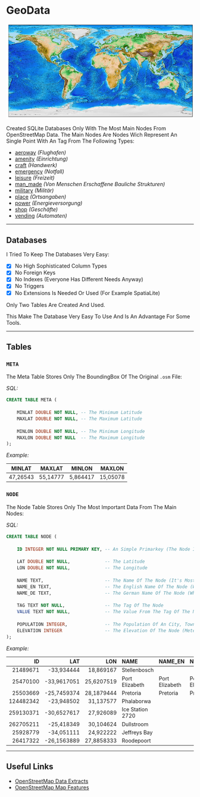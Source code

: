 # GeoData

![World Top](./Images/worldtopo.png)

Created SQLite Databases Only With The Most Main Nodes From OpenStreetMap Data.
The Main Nodes Are Nodes Wich Represent An Single Point With An Tag From The Following Types:

- [aeroway](https://wiki.openstreetmap.org/wiki/DE:Map_Features#Flughafen) *(Flughafen)*
- [amenity](https://wiki.openstreetmap.org/wiki/DE:Map_Features#Nutzung.2FEinrichtung) *(Einrichtung)*
- [craft](https://wiki.openstreetmap.org/wiki/DE:Map_Features#Handwerk) *(Handwerk)*
- [emergency](https://wiki.openstreetmap.org/wiki/DE:Map_Features#Emergency) *(Notfall)*
- [leisure](https://wiki.openstreetmap.org/wiki/DE:Map_Features#Freizeit) *(Freizeit)*
- [man_made](https://wiki.openstreetmap.org/wiki/DE:Map_Features#von_Menschen_erschaffene_.28k.C3.BCnstliche.29_bauliche_Strukturen) *(Von Menschen Erschaffene Bauliche Strukturen)*
- [military](https://wiki.openstreetmap.org/wiki/DE:Map_Features#Milit.C3.A4r) *(Milit&auml;r)*
- [place](https://wiki.openstreetmap.org/wiki/DE:Map_Features#Ortsangaben) *(Ortsangaben)*
- [power](https://wiki.openstreetmap.org/wiki/DE:Map_Features#Energieversorgung) *(Energieversorgung)*
- [shop](https://wiki.openstreetmap.org/wiki/DE:Map_Features#Gesch.C3.A4fte) *(Gesch&auml;fte)*
- [vending](https://wiki.openstreetmap.org/wiki/DE:Map_Features#Automaten) *(Automaten)*

---

## Databases

I Tried To Keep The Databases Very Easy:

- [X] No High Sophisticated Column Types
- [X] No Foreign Keys
- [X] No Indexes (Everyone Has Different Needs Anyway)
- [X] No Triggers
- [X] No Extensions Is Needed Or Used (For Example SpatiaLite)

Only Two Tables Are Created And Used. 

This Make The Database Very Easy To Use And Is An Advantage For Some Tools.

---

## Tables

### `META`

The Meta Table Stores Only The BoundingBox Of The Original `.osm` File:

*SQL:*

```sql
CREATE TABLE META (

    MINLAT DOUBLE NOT NULL, -- The Minimum Latitude
    MAXLAT DOUBLE NOT NULL, -- The Maximum Latitude

    MINLON DOUBLE NOT NULL, -- The Minimum Longitude
    MAXLON DOUBLE NOT NULL  -- The Maximum Longitude
);
```

*Example:*

|MINLAT|MAXLAT|MINLON|MAXLON|
|:----:|:----:|:----:|:----:|
|47,26543|55,14777|5,864417|15,05078|


### `NODE`

The Node Table Stores Only The Most Important Data From The Main Nodes:

*SQL:*

```sql
CREATE TABLE NODE (

    ID INTEGER NOT NULL PRIMARY KEY, -- An Simple Primarkey (The Node Id From OSM)

    LAT DOUBLE NOT NULL,             -- The Latitude
    LON DOUBLE NOT NULL,             -- The Longitude

    NAME TEXT,                       -- The Name Of The Node (It's Mostly The Name In National Language)
    NAME_EN TEXT,                    -- The English Name Of The Node (When He Is Avaible)
    NAME_DE TEXT,                    -- The German Name Of The Node (When He Is Avaible)

    TAG TEXT NOT NULL,               -- The Tag Of The Node
    VALUE TEXT NOT NULL,             -- The Value From The Tag Of The Node

    POPULATION INTEGER,              -- The Population Of An City, Town Or Village
    ELEVATION INTEGER                -- The Elevation Of The Node (Meters Above Sea Level)
);
```

*Example:*

|ID|LAT|LON|NAME|NAME_EN|NAME_DE|TAG|VALUE|POPULATION|ELEVATION|
|-:|--:|--:|:---|:------|:------|:--|:----|---------:|--------:|
|21489671|-33,934444|18,869167|Stellenbosch|||place|town|60000||
|25470100|-33,9617051|25,6207519|Port Elizabeth|Port Elizabeth|Port Elizabeth|place|city|1050000||
|25503669|-25,7459374|28,1879444|Pretoria|Pretoria|Pretoria|place|city|741651|1339|
|124482342|-23,948502|31,137577|Phalaborwa|||place|town|13108|436|
|259130371|-30,6527617|27,926089|Ice Station 2720|||amenity|pub||2720|
|262705211|-25,418349|30,104624|Dullstroom|||place|village|558|2100|
|25928779|-34,051111|24,922222|Jeffreys Bay|||place|town|27107||
|26417322|-26,1563889|27,8858333|Roodepoort|||place|city|325000||


---

## Useful Links

- [OpenStreetMap Data Extracts](http://download.geofabrik.de)
- [OpenStreetMap Map Features](https://wiki.openstreetmap.org/wiki/DE:Map_Features)
